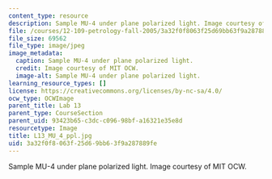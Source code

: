 ```yaml
---
content_type: resource
description: Sample MU-4 under plane polarized light. Image courtesy of MIT OCW.
file: /courses/12-109-petrology-fall-2005/3a32f0f8063f25d69bb63f9a287889fe_L13_MU_4_ppl.jpg
file_size: 69562
file_type: image/jpeg
image_metadata:
  caption: Sample MU-4 under plane polarized light.
  credit: Image courtesy of MIT OCW.
  image-alt: Sample MU-4 under plane polarized light.
learning_resource_types: []
license: https://creativecommons.org/licenses/by-nc-sa/4.0/
ocw_type: OCWImage
parent_title: Lab 13
parent_type: CourseSection
parent_uid: 93423b65-c3dc-c096-98bf-a16321e35e8d
resourcetype: Image
title: L13_MU_4_ppl.jpg
uid: 3a32f0f8-063f-25d6-9bb6-3f9a287889fe
---
```

Sample MU-4 under plane polarized light. Image courtesy of MIT OCW.